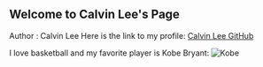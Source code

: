 ## Welcome to Calvin Lee's Page

Author : Calvin Lee
Here is the link to my profile: [Calvin Lee GitHub](https://github.com/calee0316)


I love basketball and my favorite player is Kobe Bryant: 
![Kobe](https://www.gannett-cdn.com/presto/2020/01/26/USAT/048dcaa6-9da8-422f-a57f-2af33fb7ef3e-sw01_reg_4_1202.JPG)

